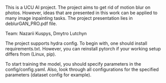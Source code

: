This is a UCU AI project. The project aims to get rid of motion blur on photos.
However, ideas that are presented in this work can be applied to many image inpainting tasks.
The project presentation lies in deblurGAN_PRO.pdf file.

Team: Nazarii Kuspys, Dmytro Lutchyn

The project supports hydra config.
To begin with, one should install requirements.txt. However, you can reinstall pytorch if your working setup differs from (Linux, pip).

To start training the model, you should specify parameters in the config/config.yaml.
Also, look through all configurations for the specified parameters (dataset config for example).


